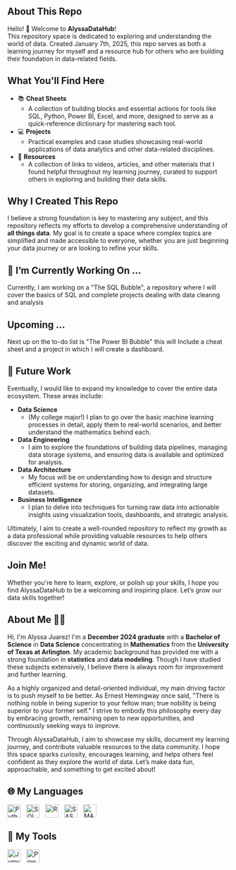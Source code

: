## About This Repo  
Hello! 👋 Welcome to **AlyssaDataHub**!  
This repository space is dedicated to exploring and understanding the world of data. Created January 7th, 2025, this repo serves as both a learning journey for myself and a resource hub for others who are building their foundation in data-related fields.  

## What You'll Find Here  

* 📚 **Cheat Sheets**  
  - A collection of building blocks and essential actions for tools like SQL, Python, Power BI, Excel, and more, designed to serve as a quick-reference dictionary for mastering each tool.  
* 💻 **Projects**  
  - Practical examples and case studies showcasing real-world applications of data analytics and other data-related disciplines.  
* 📎 **Resources**  
  - A collection of links to videos, articles, and other materials that I found helpful throughout my learning journey, curated to support others in exploring and building their data skills.  

## Why I Created This Repo  
I believe a strong foundation is key to mastering any subject, and this repository reflects my efforts to develop a comprehensive understanding of **all things data**. My goal is to create a space where complex topics are simplified and made accessible to everyone, whether you are just beginning your data journey or are looking to refine your skills.  

## 🌱 I’m Currently Working On ...  
Currently, I am working on a "The SQL Bubble", a repository where I will cover the basics of SQL and complete projects dealing with data cleanng and analysis

## Upcoming ...
Next up on the to-do list is "The Power BI Bubble" this will Include a cheat sheet and a project in which I will create a dashboard. 

## 🔭 Future Work  
Eventually, I would like to expand my knowledge to cover the entire data ecosystem. These areas include:  

* **Data Science**  
  * (My college major!) I plan to go over the basic machine learning processes in detail, apply them to real-world scenarios, and better understand the mathematics behind each.  
* **Data Engineering**  
  - I aim to explore the foundations of building data pipelines, managing data storage systems, and ensuring data is available and optimized for analysis.  
* **Data Architecture**  
  - My focus will be on understanding how to design and structure efficient systems for storing, organizing, and integrating large datasets.  
* **Business Intelligence**  
  - I plan to delve into techniques for turning raw data into actionable insights using visualization tools, dashboards, and strategic analysis.  

Ultimately, I aim to create a well-rounded repository to reflect my growth as a data professional while providing valuable resources to help others discover the exciting and dynamic world of data.  

## Join Me!  
Whether you're here to learn, explore, or polish up your skills, I hope you find AlyssaDataHub to be a welcoming and inspiring place. Let’s grow our data skills together!  

## About Me 🙋‍♀️  
Hi, I'm Alyssa Juarez! I'm a **December 2024 graduate** with a **Bachelor of Science** in **Data Science** concentrating in **Mathematics** from the **University of Texas at Arlington**. My academic background has provided me with a strong foundation in **statistics** and **data modeling**. Though I have studied these subjects extensively, I believe there is always room for improvement and further learning.  

As a highly organized and detail-oriented individual, my main driving factor is to push myself to be better. As Ernest Hemingway once said, "There is nothing noble in being superior to your fellow man; true nobility is being superior to your former self." I strive to embody this philosophy every day by embracing growth, remaining open to new opportunities, and continuously seeking ways to improve.  

Through AlyssaDataHub, I aim to showcase my skills, document my learning journey, and contribute valuable resources to the data community. I hope this space sparks curiosity, encourages learning, and helps others feel confident as they explore the world of data. Let’s make data fun, approachable, and something to get excited about!  

## 🌐 My Languages  
<img align="left" alt="Python" width="30px" style="padding-right:10px;" src="https://cdn.jsdelivr.net/gh/devicons/devicon@latest/icons/python/python-original.svg" />  
<img align="left" alt="SQL" width="30px" style="padding-right:10px;" src="https://cdn.jsdelivr.net/gh/devicons/devicon@latest/icons/azuresqldatabase/azuresqldatabase-original.svg" />  
<img align="left" alt="R" width="30px" style="padding-right:10px;" src="https://cdn.jsdelivr.net/gh/devicons/devicon@latest/icons/rstudio/rstudio-original.svg" />  
<img align="left" alt="SAS" width="30px" style="padding-right:10px;" src="https://cdn.icon-icons.com/icons2/2699/PNG/512/sas_logo_icon_170761.png" />  
<img align="left" alt="MATLAB" width="30px" style="padding-right:10px;" src="https://cdn.jsdelivr.net/gh/devicons/devicon@latest/icons/matlab/matlab-original.svg" />  
<br clear="left"/>  

## 🧰 My Tools  
<img align="left" alt="Jupyter Notebooks" width="30px" style="padding-right:10px;" src="https://cdn.jsdelivr.net/gh/devicons/devicon@latest/icons/jupyter/jupyter-original-wordmark.svg" />  
<img align="left" alt="Power BI" width="30px" style="padding-right:10px;" src="https://logos-world.net/wp-content/uploads/2022/02/Power-BI-Logo.png" />  
<br clear="left"/>  

